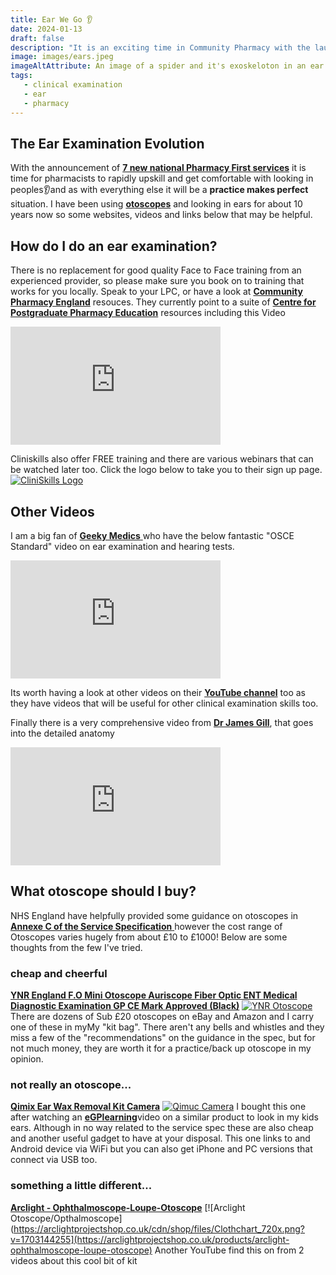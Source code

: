 ```yaml
---
title: Ear We Go 👂
date: 2024-01-13
draft: false
description: "It is an exciting time in Community Pharmacy with the launch of 7 New Pharmacy First Services. Here are some links to some useful resources to help get up to speed"
image: images/ears.jpeg
imageAltAttribute: An image of a spider and it's exoskeloton in an ear canal
tags:
   - clinical examination
   - ear
   - pharmacy
---
```


## The Ear Examination Evolution

With the announcement of <a href="https://www.england.nhs.uk/wp-content/uploads/2023/11/PRN00936_ii_Pharmacy-First-Clinical-Pathways-v.1.6.pdf" target="_blank">**7 new national Pharmacy First services**</a> it is time for pharmacists to rapidly upskill and get comfortable with looking in peoples👂and as with everything else it will be a **practice makes perfect** situation. I have been using <a href="https://amzn.to/3vwVXDQ" target="_blank">**otoscopes**</a> and looking in ears for about 10 years now so some websites, videos and links below that may be helpful.

## How do I do an ear examination?

There is no replacement for good quality Face to Face training from an experienced provider, so please make sure you book on to training that works for you locally. Speak to your LPC, or have a look at <a href="https://cpe.org.uk/national-pharmacy-services/advanced-services/pharmacy-first-service/" target="_blank">**Community Pharmacy England**</a> resouces. They currently point to a suite of <a href="https://www.cppe.ac.uk/services/pharmacy-first/" target="_blank">**Centre for Postgraduate Pharmacy Education**</a> resources including this Video
<iframe width="336" height="189" src="https://player.vimeo.com/video/901115378?h=fd75bd478f" frameborder="0" allow="accelerometer; autoplay; clipboard-write; encrypted-media; gyroscope; picture-in-picture" allowfullscreen></iframe>

Cliniskills also offer FREE training and there are various webinars that can be watched later too. Click the logo below to take you to their sign up page.
[![CliniSkills Logo](https://www.cliniskills.com/wp-content/uploads/2023/01/cliniskills-logo.svg)](https://www.cliniskills.com/community-pharmacists/)
## Other Videos

I am a big fan of <a href="https://geekymedics.com/" target="_blank"> **Geeky Medics** </a> who have the below fantastic "OSCE Standard" video on ear examination and hearing tests.
<iframe width="336" height="189" src="https://www.youtube.com/embed/UvOcBxhdIVc" frameborder="0" allow="accelerometer; autoplay; clipboard-write; encrypted-media; gyroscope; picture-in-picture" allowfullscreen></iframe>

Its worth having a look at other videos on their <a href="https://www.youtube.com/@geekymedics" target="_blank"> **YouTube channel**</a> too as they have videos that will be useful for other clinical examination skills too.

Finally there is a very comprehensive video from <a href="https://www.youtube.com/@DrJamesGill" target="_blank"> **Dr James Gill**</a>, that goes into the detailed anatomy
<iframe width="336" height="189" src="https://www.youtube.com/embed/FVXghLWwxVg" frameborder="0" allow="accelerometer; autoplay; clipboard-write; encrypted-media; gyroscope; picture-in-picture" allowfullscreen></iframe>

## What otoscope should I buy?
NHS England have helpfully provided some guidance on otoscopes in <a href="https://www.england.nhs.uk/wp-content/uploads/2023/11/PRN00936-i-Community-pharmacy-advanced-service-specification-NHS-pharmacy-first-service-November-2023.pdf" target="_blank"> **Annexe C of the Service Specification** </a> however the cost range of Otoscopes varies hugely from about £10 to £1000! Below are some thoughts from the few I've tried.

### cheap and cheerful
<a href="https://amzn.to/3S5meRs" target="_blank"> **YNR England F.O Mini Otoscope Auriscope Fiber Optic ENT Medical Diagnostic Examination GP CE Mark Approved (Black)**</a>
[![YNR Otoscope](https://m.media-amazon.com/images/I/61bsL+NdZML._AC_SL1500_.jpg)](https://amzn.to/3S5meRs)
There are dozens of Sub £20 otoscopes on eBay and Amazon and I carry one of these in myMy "kit bag". There aren't any bells and whistles and they miss a few of the "recommendations" on the guidance in the spec, but for not much money, they are worth it for a practice/back up otoscope in my opinion.

### not really an otoscope...
<a href="https://amzn.to/3vA9tXv" target="_blank"> **Qimix Ear Wax Removal Kit Camera**</a>
[![Qimuc Camera](https://m.media-amazon.com/images/I/81XcSvwXSHL._AC_SL1500_.jpg)](https://amzn.to/3vA9tXv)
I bought this one after watching an <a href="https://www.youtube.com/@eGPlearning/videos" target="_blank"> **eGPlearning**</a>video on a similar product to look in my kids ears. Although in no way related to the service spec these are also cheap and another useful gadget to have at your disposal. This one links to and Android device via WiFi but you can also get iPhone and PC versions that connect via USB too.

### something a little different...
<a href="https://arclightprojectshop.co.uk/products/arclight-ophthalmoscope-loupe-otoscope" target="_blank"> **Arclight - Ophthalmoscope-Loupe-Otoscope**</a>
[![Arclight Otoscope/Opthalmoscope](https://arclightprojectshop.co.uk/cdn/shop/files/Clothchart_720x.png?v=1703144255](https://arclightprojectshop.co.uk/products/arclight-ophthalmoscope-loupe-otoscope)
Another YouTube find this on from 2 videos about this cool bit of kit
